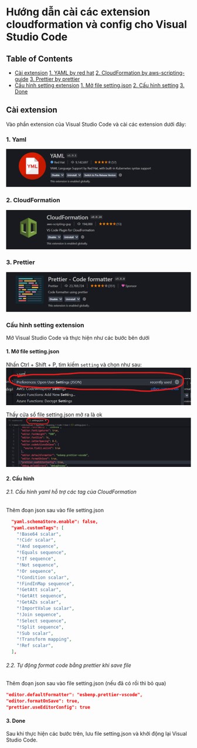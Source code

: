 # Hướng dẫn cài các extension cloudformation và config cho Visual Studio Code

## Table of Contents

- [Cài extension](#cài-extension)
  [1. YAML by red hat](#1-yaml)
  [2. CloudFormation by aws-scripting-guide](#2-cloudformation)
  [3. Prettier by prettier](#install-and-deploy-backend-from-sources)
- [Cấu hình setting extension](#cấu-hình-setting-extension)
  [1. Mở file setting.json](#1-mở-file-settingjson)
  [2. Cấu hình setting](#2-cấu-hình)
  [3. Done](#3-done)

## Cài extension

Vào phần extension của Visual Studio Code và cài các extension dưới đây:

### 1. Yaml

![](img/yaml.png)

### 2. CloudFormation

![](img/cfn.png)

### 3. Prettier

![](img/prettier.png)

### Cấu hình setting extension

Mở Visual Studio Code và thực hiện như các bước bên dưới

#### 1. Mở file setting.json

Nhấn Ctrl + Shift + P, tìm kiếm `setting` và chọn như sau:
![](img/settingjson.png)

Thấy cửa sổ file setting.json mở ra là ok
![](img/settingfile.png)

#### 2. Cấu hình

###### 2.1. Cấu hình yaml hỗ trợ các tag của CloudFormation

Thêm đoạn json sau vào file setting.json

```json
  "yaml.schemaStore.enable": false,
  "yaml.customTags": [
    "!Base64 scalar",
    "!Cidr scalar",
    "!And sequence",
    "!Equals sequence",
    "!If sequence",
    "!Not sequence",
    "!Or sequence",
    "!Condition scalar",
    "!FindInMap sequence",
    "!GetAtt scalar",
    "!GetAtt sequence",
    "!GetAZs scalar",
    "!ImportValue scalar",
    "!Join sequence",
    "!Select sequence",
    "!Split sequence",
    "!Sub scalar",
    "!Transform mapping",
    "!Ref scalar",
  ],
```

###### 2.2. Tự động format code bằng prettier khi save file

Thêm đoạn json sau vào file setting.json (nếu đã có rồi thì bỏ qua)

```json
"editor.defaultFormatter": "esbenp.prettier-vscode",
"editor.formatOnSave": true,
"prettier.useEditorConfig": true
```

#### 3. Done

Sau khi thực hiện các bước trên, lưu file setting.json và khởi động lại Visual Studio Code.
